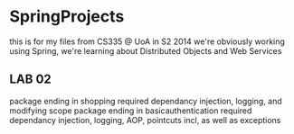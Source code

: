 SpringProjects
==============

this is for my files from CS335 @ UoA in S2 2014
we're obviously working using Spring,
we're learning about Distributed Objects and Web Services

LAB 02
-----------
package ending in shopping required dependancy injection, logging, and modifying scope
package ending in basicauthentication required dependancy injection, logging, AOP, pointcuts incl, as well as exceptions
